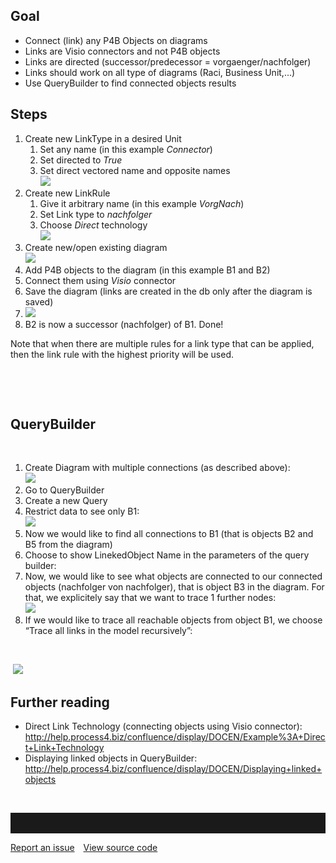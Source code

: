 ## Goal

-   Connect (link) any P4B Objects on diagrams
-   Links are Visio connectors and not P4B objects
-   Links are directed (successor/predecessor = vorgaenger/nachfolger)
-   Links should work on all type of diagrams (Raci, Business Unit,…)
-   Use QueryBuilder to find connected objects results

## Steps

1.  Create new LinkType in a desired Unit
    1.  Set any name (in this example *Connector*)
    2.  Set directed to *True*
    3.  Set direct vectored name and opposite names  
        ![](//images.ctfassets.net/utx1h0gfm1om/5metRAs5gWu0QE0WuGEY0G/5c4f7b71629acb6ef8bce02d916dd48c/329522.png)
2.  Create new LinkRule
    1.  Give it arbitrary name (in this example *VorgNach*)
    2.  Set Link type to *nachfolger*
    3.  Choose *Direct* technology  
        ![](//images.ctfassets.net/utx1h0gfm1om/6AnJw5jbwsSuoaAMgWuuES/73f36c30e8681a4d61a936f668efc781/329518.png)
3.  Create new/open existing diagram  
    ![](//images.ctfassets.net/utx1h0gfm1om/1c2BJ5o7byMuiug0OMQMA0/1107a8ae1d6d4bd4583d60fa55590419/329513.png)
4.  Add P4B objects to the diagram (in this example B1 and B2)
5.  Connect them using *Visio* connector
6.  Save the diagram (links are created in the db only after the diagram
    is saved)
7.  ![](//images.ctfassets.net/utx1h0gfm1om/136jYKM5NM4c84g04kkIe2/376103304836bd1208bc0fb087b575a8/329546.png)
8.  B2 is now a successor (nachfolger) of B1. Done!

Note that when there are multiple rules for a link type that can be
applied, then the link rule with the highest priority will be used.

 

 

## QueryBuilder

 

1.  Create Diagram with multiple connections (as described above):  
    ![](//images.ctfassets.net/utx1h0gfm1om/3c1Wn75acEUQO8KC8mcgGa/3fd0787b340f59b0bf8c42912fc8f39e/329527.png)
2.  Go to QueryBuilder
3.  Create a new Query
4.  Restrict data to see only B1:  
    ![](//images.ctfassets.net/utx1h0gfm1om/6ntE7f5Z9CqAqg8K8UiAci/8fa562966e765ac98a2dd9efe96296e9/329532.png)
5.  Now we would like to find all connections to B1 (that is objects B2
    and B5 from the diagram)
6.  Choose to show LinekedObject Name in the parameters of the query
    builder:
7.  Now, we would like to see what objects are connected to our
    connected objects (nachfolger von nachfolger), that is object B3 in
    the diagram. For that, we explicitely say that we want to trace 1
    further nodes:  
    ![](//images.ctfassets.net/utx1h0gfm1om/iKzznH704gIMAM26E2MU4/b067b66bf416c67b13389c92998f0d16/329536.png)
8.  If we would like to trace all reachable objects from object B1, we
    choose “Trace all links in the model recursively”:

 

 ![](//images.ctfassets.net/utx1h0gfm1om/3gx8RSXer6y2O2M0Ea2yuo/d9c686dcba93c50c5d8efc951394a01e/329541.png)

## Further reading

-   Direct Link Technology (connecting objects using Visio connector):  
    <http://help.process4.biz/confluence/display/DOCEN/Example%3A+Direct+Link+Technology>
-   Displaying linked objects in QueryBuilder:  
    <http://help.process4.biz/confluence/display/DOCEN/Displaying+linked+objects>

 


<hr style="padding-top:2rem" />
<a href="https://github.com/process4/docs/issues" target="_blank" class="bgw btn btn-primary btn-lg shadow-sm">Report an issue</a>
<a href="https://github.com/process4/docs" target="_blank" class="bgw btn btn-primary btn-lg shadow-sm" style="margin-left:10px;">View source code</a>